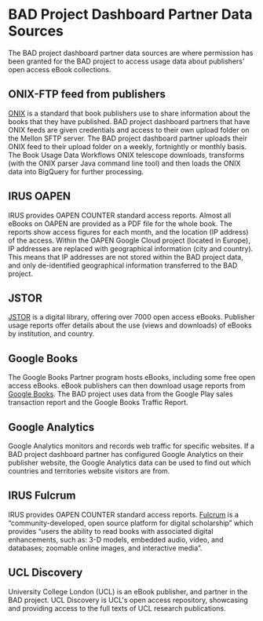 BAD Project Dashboard Partner Data Sources
==========================

The BAD project dashboard partner data sources are where permission has been granted for the BAD project to access usage data about publishers’ open access eBook collections.  

## ONIX-FTP feed from publishers
[ONIX](https://www.editeur.org/83/Overview/) is a standard that book publishers use to share information about the books that they have published. BAD project dashboard partners that have ONIX feeds are given credentials and access to their own upload folder on the Mellon SFTP server. The BAD project dashboard partner uploads their ONIX feed to their upload folder on a weekly, fortnightly or monthly basis. The Book Usage Data Workflows ONIX telescope downloads, transforms (with the ONIX parser Java command line tool) and then loads the ONIX data into BigQuery for further processing.

## IRUS OAPEN
IRUS provides OAPEN COUNTER standard access reports. Almost all eBooks on OAPEN are provided as a PDF file for the whole book. The reports show access figures for each month, and the location (IP address) of the access. Within the OAPEN Google Cloud project (located in Europe), IP addresses are replaced with geographical information (city and country). This means that IP addresses are not stored within the BAD project data, and only de-identified geographical information transferred to the BAD project.

## JSTOR
[JSTOR](https://about.jstor.org/librarians/books/open-access-books-jstor/) is a digital library, offering over 7000 open access eBooks. Publisher usage reports offer details about the use (views and downloads) of eBooks by institution, and country. 

## Google Books
The Google Books Partner program hosts eBooks, including some free open access eBooks. eBook publishers can then download usage reports from [Google Books](https://play.google.com/books/publish/). The BAD project uses data from the Google Play sales transaction report and the Google Books Traffic Report.

## Google Analytics
Google Analytics monitors and records web traffic for specific websites. If a BAD project dashboard partner has configured Google Analytics on their publisher website, the Google Analytics data can be used to find out which countries and territories website visitors are from. 

## IRUS Fulcrum
IRUS provides OAPEN COUNTER standard access reports. [Fulcrum](https://www.press.umich.edu/librarians) is a “community-developed, open source platform for digital scholarship” which provides “users the ability to read books with associated digital enhancements, such as: 3-D models, embedded audio, video, and databases; zoomable online images, and interactive media”.

## UCL Discovery
University College London (UCL) is an eBook publisher, and partner in the BAD project. UCL Discovery is UCL's open access repository, showcasing and providing access to the full texts of UCL research publications.